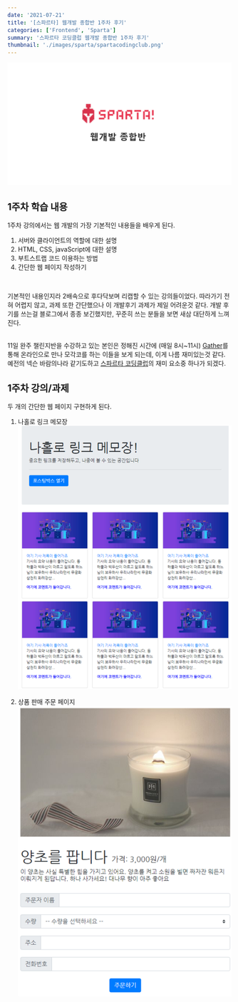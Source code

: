 ```yaml
---
date: '2021-07-21'
title: '[스파르타] 웹개발 종합반 1주차 후기'
categories: ['Frontend', 'Sparta']
summary: '스파르타 코딩클럽 웹개발 종합반 1주차 후기'
thumbnail: './images/sparta/spartacodingclub.png'
---
```


![image.info](./images/sparta/spartacodingclub.png)

## 1주차 학습 내용

1주차 강의에서는 웹 개발의 가장 기본적인 내용들을 배우게 된다.

1. 서버와 클라이언트의 역할에 대한 설명
2. HTML, CSS, javaScript에 대한 설명
3. 부트스트랩 코드 이용하는 방법
4. 간단한 웹 페이지 작성하기
<br/>

기본적인 내용인지라 2배속으로 후다닥보며 리캡할 수 있는 강의들이었다. 따라가기 전혀 어렵지 않고, 과제 또한 간단했으나 이 개발후기 과제가 제일 어려운것 같다. 개발 후기를 쓰는걸 블로그에서 종종 보긴했지만, 꾸준히 쓰는 분들을 보면 새삼 대단하게 느껴진다.
<br/><br/>

11일 완주 챌린지반을 수강하고 있는 본인은 정해진 시간에 (매일 8시~11시) [Gather](<https://www.gather.town/>)를 통해 온라인으로 만나 모각코를 하는 이들을 보게 되는데, 이게 나름 재미있는것 같다. 예전의 넥슨 바람의나라 같기도하고 [스파르타 코딩클럽](<https://spartacodingclub.kr>)의 재미 요소중 하나가 되겠다.

## 1주차 강의/과제

두 개의 간단한 웹 페이지 구현하게 된다.

1. 나홀로 링크 메모장
![image.info](./images/sparta/week1-1.png)

1. 상품 판매 주문 페이지
![image.info](./images/sparta/week1-2.png)
